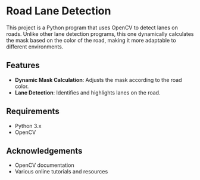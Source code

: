 # Road Lane Detection

This project is a Python program that uses OpenCV to detect lanes on roads. Unlike other lane detection programs, this one dynamically calculates the mask based on the color of the road, making it more adaptable to different environments.

## Features

- **Dynamic Mask Calculation**: Adjusts the mask according to the road color.
- **Lane Detection**: Identifies and highlights lanes on the road.

## Requirements

- Python 3.x
- OpenCV

## Acknowledgements

- OpenCV documentation
- Various online tutorials and resources
